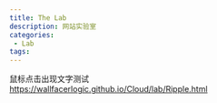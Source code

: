 ```yaml
---
title: The Lab
description: 网站实验室
categories:
 - Lab
tags:
---
```

鼠标点击出现文字测试  
https://wallfacerlogic.github.io/Cloud/lab/Ripple.html